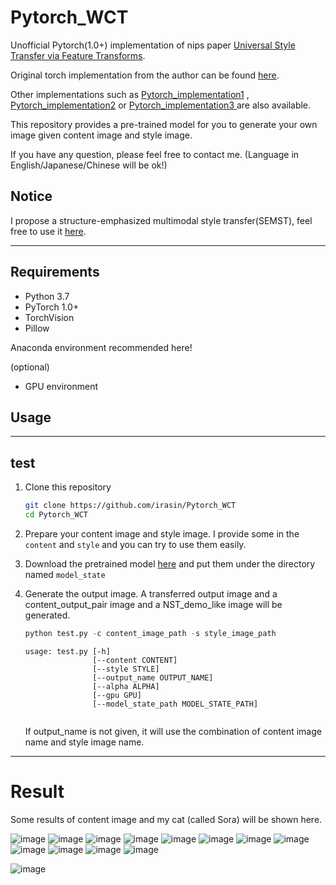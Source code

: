# Pytorch_WCT

Unofficial Pytorch(1.0+) implementation of nips paper [Universal Style Transfer via Feature Transforms](https://arxiv.org/pdf/1705.08086.pdf).

Original torch implementation from the author can be found [here](https://github.com/Yijunmaverick/UniversalStyleTransfer).

Other implementations such as [Pytorch_implementation1](https://github.com/black-puppydog/PytorchWCT) , [Pytorch_implementation2](https://github.com/sunshineatnoon/PytorchWCT)  or [Pytorch_implementation3 ](https://github.com/pietrocarbo/deep-transfer)are also available.

This repository provides a pre-trained model for you to generate your own image given content image and style image. 

If you have any question, please feel free to contact me. (Language in English/Japanese/Chinese will be ok!)

## Notice
I propose a structure-emphasized multimodal style transfer(SEMST), feel free to use it [here](https://github.com/irasin/Structure-emphasized-Multimodal-Style-Transfer).

------

## Requirements

- Python 3.7
- PyTorch 1.0+
- TorchVision
- Pillow

Anaconda environment recommended here!

(optional)

- GPU environment 



## Usage

------

## test

1. Clone this repository 

   ```bash
   git clone https://github.com/irasin/Pytorch_WCT
   cd Pytorch_WCT
   ```

2. Prepare your content image and style image. I provide some in the `content` and `style` and you can try to use them easily.

3. Download the pretrained model [here](https://drive.google.com/open?id=1tsaGnC7YbruBQNCp6qMmmaSTJiGuyoPA) and put them under the directory named `model_state`

4. Generate the output image. A transferred output image and a content_output_pair image and a NST_demo_like image will be generated.

   ```python
   python test.py -c content_image_path -s style_image_path
   ```

   ```
   usage: test.py [-h] 
                  [--content CONTENT] 
                  [--style STYLE]
                  [--output_name OUTPUT_NAME] 
                  [--alpha ALPHA] 
                  [--gpu GPU]
                  [--model_state_path MODEL_STATE_PATH]
   
   
   ```

   If output_name is not given, it will use the combination of content image name and style image name.

------

# Result

Some results of content image and my cat (called Sora) will be shown here.

![image](https://github.com/irasin/Pytorch_WCT/blob/master/res/IMG_0565_03_demo.jpg)
![image](https://github.com/irasin/Pytorch_WCT/blob/master/res/IMG_0565_04_demo.jpg)
![image](https://github.com/irasin/Pytorch_WCT/blob/master/res/IMG_0565_05_demo.jpg)
![image](https://github.com/irasin/Pytorch_WCT/blob/master/res/IMG_0565_1_demo.jpg)
![image](https://github.com/irasin/Pytorch_WCT/blob/master/res/IMG_0565_brideg_demo.jpg)
![image](https://github.com/irasin/Pytorch_WCT/blob/master/res/IMG_0565_feathers_demo.jpg)
![image](https://github.com/irasin/Pytorch_WCT/blob/master/res/IMG_0565_horse_demo.jpg)
![image](https://github.com/irasin/Pytorch_WCT/blob/master/res/IMG_0565_hosi_demo.jpg)
![image](https://github.com/irasin/Pytorch_WCT/blob/master/res/IMG_0565_hs6_demo.jpg)
![image](https://github.com/irasin/Pytorch_WCT/blob/master/res/IMG_0565_picasso_seated_nude_hr_demo.jpg.jpg)
![image](https://github.com/irasin/Pytorch_WCT/blob/master/res/IMG_0565_udnie_demo.jpg)
![image](https://github.com/irasin/Pytorch_WCT/blob/master/res/IMG_0565_wave_demo.jpg)


![image](https://github.com/irasin/Pytorch_WCT/blob/master/res/neko_hosi.jpg)



